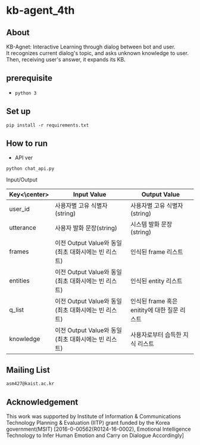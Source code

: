 # kb-agent_4th
## About

KB-Agnet: Interactive Learning through dialog between bot and user.  
It recognizes current dialog's topic, and asks unknown knowledge to user.  
Then, receiving user's answer, it expands its KB.  

## prerequisite
* `python 3`

## Set up
```
pip install -r requirements.txt
```

## How to run
* API ver
```
python chat_api.py
```
Input/Output

| <center>Key<\center> | Input Value | Output Value |
|----|-------------|-------------|
|user_id | 사용자별 고유 식별자(string) | 사용자별 고유 식별자(string) |
|utterance | 사용자 발화 문장(string) | 시스템 발화 문장(string) |
|frames | 이전 Output Value와 동일(최초 대화시에는 빈 리스트) | 인식된 frame 리스트 |
|entities | 이전 Output Value와 동일(최초 대화시에는 빈 리스트) | 인식된 entity 리스트 |
|q_list | 이전 Output Value와 동일(최초 대화시에는 빈 리스트) | 인식된 frame 혹은 enitity에 대한 질문 리스트 |
|knowledge | 이전 Output Value와 동일(최초 대화시에는 빈 리스트) | 사용자로부터 습득한 지식 리스트 |


## Mailing List
`asm427@kaist.ac.kr`  


## Acknowledgement
This work was supported by Institute of Information & Communications Technology Planning & Evaluation (IITP) grant funded by the Korea government(MSIT) [2016-0-00562(R0124-16-0002), Emotional Intelligence Technology to Infer Human Emotion and Carry on Dialogue Accordingly]
